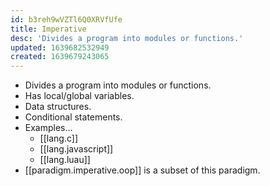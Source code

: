 ```yaml
---
id: b3reh9wVZTl6Q0XRVfUfe
title: Imperative
desc: 'Divides a program into modules or functions.'
updated: 1639682532949
created: 1639679243065
---
```

- Divides a program into modules or functions.
- Has local/global variables.
- Data structures.
- Conditional statements.
- Examples...
    - [[lang.c]]
    - [[lang.javascript]]
    - [[lang.luau]]
- [[paradigm.imperative.oop]] is a subset of this paradigm.